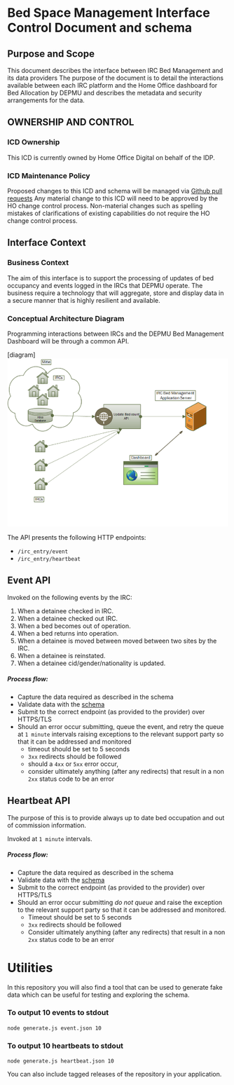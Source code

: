 # Bed Space Management Interface Control Document and schema

## Purpose and Scope
This document describes the interface between IRC Bed Management and its data providers
The purpose of the document is to detail the interactions available between each IRC platform and the Home Office dashboard for Bed Allocation by DEPMU and describes the metadata and security arrangements for the data.

## OWNERSHIP AND CONTROL

### ICD Ownership
This ICD is currently owned by Home Office Digital on behalf of the IDP.

### ICD Maintenance Policy
Proposed changes to this ICD and schema will be managed via [Github pull requests](https://help.github.com/articles/using-pull-requests/)
Any material change to this ICD will need to be approved by the HO change control process.
Non-material changes such as spelling mistakes of clarifications of existing capabilities do not require the HO change control process.


## Interface Context

### Business Context
The aim of this interface is to support the processing of updates of bed occupancy and events logged in the IRCs that DEPMU operate.
The business require a technology that will aggregate, store and display data in a secure manner that is highly resilient and available.

### Conceptual Architecture Diagram

Programming interactions between IRCs and the DEPMU Bed Management Dashboard will be through a common API. 

[diagram]
![Conceptual Architecture Diagram](./assets/architecture_diagram.png)

The API presents the following HTTP endpoints:
- `/irc_entry/event`
- `/irc_entry/heartbeat`

## Event API
Invoked on the following events by the IRC:

1. When a detainee checked in IRC.
1. When a detainee checked out IRC.
1. When a bed becomes out of operation.
1. When a bed returns into operation.
1. When a detainee is moved between moved between two sites by the IRC.
1. When a detainee is reinstated.
1. When a detainee cid/gender/nationality is updated.

##### Process flow:
- Capture the data required as described in the schema
- Validate data with the [schema](./event.json)
- Submit to the correct endpoint (as provided to the provider) over HTTPS/TLS
- Should an error occur submitting, queue the event, and retry the queue at `1 minute` intervals raising exceptions to the relevant support party so that it can be addressed and monitored
  - timeout should be set to 5 seconds
  - `3xx` redirects should be followed
  - should a `4xx` or `5xx` error occur, 
  - consider ultimately anything (after any redirects) that result in a non `2xx` status code to be an error

## Heartbeat API
The purpose of this is to provide always up to date bed occupation and out of commission information.

Invoked at `1 minute` intervals.
##### Process flow:
- Capture the data required as described in the schema
- Validate data with the [schema](./heartbeat.json)
- Submit to the correct endpoint (as provided to the provider) over HTTPS/TLS
- Should an error occur submitting *do not queue* and raise the exception to the relevant support party so that it can be addressed and monitored.
  - Timeout should be set to 5 seconds
  - `3xx` redirects should be followed
  - Consider ultimately anything (after any redirects) that result in a non `2xx` status code to be an error

# Utilities
In this repository you will also find a tool that can be used to generate fake data which can be useful for testing and exploring the schema.
### To output 10 events to stdout
```shell
node generate.js event.json 10
```
### To output 10 heartbeats to stdout
```shell
node generate.js heartbeat.json 10
```
You can also include tagged releases of the repository in your application.
